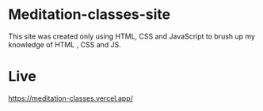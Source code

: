 # Meditation-classes-site
This site was created only using HTML, CSS and JavaScript to brush up my knowledge of HTML , CSS and JS.


# Live
https://meditation-classes.vercel.app/
